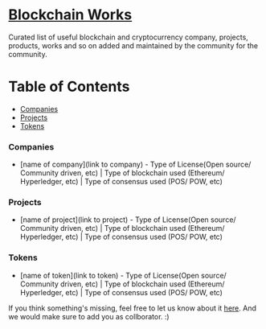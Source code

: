 # [Blockchain Works](https://blockchainedindia.github.io/resources/works)

Curated list of useful blockchain and cryptocurrency company, projects, products, works and so on added and maintained by the community for the community.

# Table of Contents

- [Companies](#companies)
- [Projects](#projects)
- [Tokens](#tokens)


### Companies
* [name of company](link to company) - Type of License(Open source/ Community driven, etc) | Type of blockchain used (Ethereum/ Hyperledger, etc) | Type of consensus used (POS/ POW, etc)

### Projects
* [name of project](link to project) - Type of License(Open source/ Community driven, etc) | Type of blockchain used (Ethereum/ Hyperledger, etc) | Type of consensus used (POS/ POW, etc)

### Tokens
* [name of token](link to token) - Type of License(Open source/ Community driven, etc) | Type of blockchain used (Ethereum/ Hyperledger, etc) | Type of consensus used (POS/ POW, etc)



If you think something's missing, feel free to let us know about it [here](https://github.com/blockchainedindia/resources/issues/new).
And we would make sure to add you as collborator. :)
